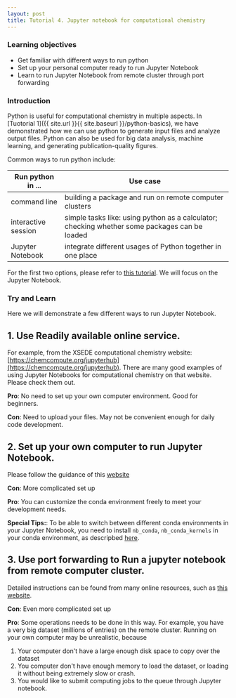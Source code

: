 ```yaml
---
layout: post
title: Tutorial 4. Jupyter notebook for computational chemistry
---
```


### Learning objectives
* Get familiar with different ways to run python
* Set up your personal computer ready to run Jupyter Notebook
* Learn to run Jupyter Notebook from remote cluster through port forwarding

### Introduction
Python is useful for computational chemistry in multiple aspects. In [Tuotorial 1]({{ site.url }}{{ site.baseurl }}/python-basics), we have demonstrated how we can use python to generate input files and analyze output files. Python can also be used for big data analysis, machine learning, and generating publication-quality figures.

Common ways to run python include:

| Run python in ... | Use case |
|-------|--------|
| command line| building a package and run on remote computer clusters |
| interactive session|  simple tasks like: using python as a calculator; checking whether some packages can be loaded|
| Jupyter Notebook|  integrate different usages of Python together in one place|


For the first two options, please refer to [this tutorial](https://realpython.com/run-python-scripts/). We will focus on the Jupyter Notebook.

### Try and Learn

Here we will demonstrate a few different ways to run Jupyter Notebook.

## 1. Use Readily available online service.
For example, from the XSEDE computational chemistry website: [https://chemcompute.org/jupyterhub](https://chemcompute.org/jupyterhub). There are many good examples of using Jupyter Notebooks for computational chemistry on that website. Please check them out.

**Pro**: No need to set up your own computer environment. Good for beginners.

**Con**: Need to upload your files. May not be convenient enough for daily code development.

## 2. Set up your own computer to run Jupyter Notebook.
Please follow the guidance of this [website](https://www.dataquest.io/blog/jupyter-notebook-tutorial/)

**Con**: More complicated set up

**Pro**: You can customize the conda environment freely to meet your development needs.

**Special Tips:**: To be able to switch between different conda environments in your Jupyter Notebook, you need to install `nb_conda`, `nb_conda_kernels` in your conda environment, as descripbed [here](https://stackoverflow.com/questions/39604271/conda-environments-not-showing-up-in-jupyter-notebook).

## 3. Use **port forwarding** to Run a jupyter notebook from remote computer cluster.
Detailed instructions can be found from many online resources, such as [this website](https://fizzylogic.nl/2017/11/06/edit-jupyter-notebooks-over-ssh/).

**Con**: Even more complicated set up

**Pro**: Some operations needs to be done in this way. For example, you have a very big dataset (millions of entries) on the remote cluster. Running on your own computer may be unrealistic, because
1. Your computer don't have a large enough disk space to copy over the dataset
2. You computer don't have enough memory to load the dataset, or loading it without being extremely slow or crash.
3. You would like to submit computing jobs to the queue through Jupyter notebook.
